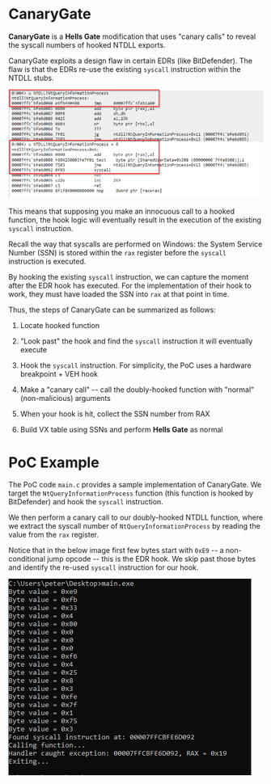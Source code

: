 # CanaryGate

**CanaryGate** is a **Hells Gate** modification that uses "canary calls" to
reveal the syscall numbers of hooked NTDLL exports.

CanaryGate exploits a design flaw in certain EDRs (like BitDefender). The flaw
is that the EDRs re-use the existing `syscall` instruction within the NTDLL
stubs.

![BitDefender Hook](./bitdefender-hook.png)

This means that supposing you make an innocuous call to a hooked function, the
hook logic will eventually result in the execution of the existing `syscall`
instruction.

Recall the way that syscalls are performed on Windows: the System Service Number
(SSN) is stored within the `rax` register before the `syscall` instruction is
executed.

By hooking the existing `syscall` instruction, we can capture the moment after
the EDR hook has executed. For the implementation of their hook to work, they
must have loaded the SSN into `rax` at that point in time.

Thus, the steps of CanaryGate can be summarized as follows:

1. Locate hooked function

2. "Look past" the hook and find the `syscall` instruction it will eventually
   execute

3. Hook the `syscall` instruction. For simplicity, the PoC uses a hardware
   breakpoint + VEH hook

4. Make a "canary call" -- call the doubly-hooked function with "normal"
   (non-malicious) arguments

5. When your hook is hit, collect the SSN number from RAX

6. Build VX table using SSNs and perform **Hells Gate** as normal


# PoC Example

The PoC code `main.c` provides a sample implementation of CanaryGate. We target
the `NtQueryInformationProcess` function (this function is hooked by
BitDefender) and hook the `syscall` instruction.

We then perform a canary call to our doubly-hooked NTDLL function, where we
extract the syscall number of `NtQueryInformationProcess` by reading the value
from the `rax` register.

Notice that in the below image first few bytes start with `0xE9` -- a
non-conditional jump opcode -- this is the EDR hook. We skip past those bytes
and identify the re-used `syscall` instruction for our hook.

![CanaryGate Example](canary-gate-1.png)
